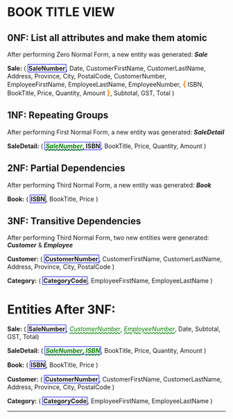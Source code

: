 # BOOK TITLE VIEW

## 0NF: List all attributes and make them atomic

After performing Zero Normal Form, a new entity was generated: **_Sale_**

**Sale:** ( <b class="pk">SaleNumber</b>, Date, CustomerFirstName, CustomerLastName, Address, Province, City, PostalCode, CustomerNumber, EmployeeFirstName, EmployeeLastName, EmployeeNumber, <b class="gr">{</b> ISBN, BookTitle, Price, Quantity, Amount <b class="gr">}</b>, Subtotal, GST, Total )


## 1NF: Repeating Groups

After performing First Normal Form, a new entity was generated: **_SaleDetail_**

**SaleDetail:** ( <b class="pk"><u class="fk">SaleNumber</u>, ISBN</b>, BookTitle, Price, Quantity, Amount )

## 2NF: Partial Dependencies

After performing Third Normal Form, a new entity was generated: **_Book_**

**Book:** ( <b class="pk">ISBN</b>, BookTitle, Price )

## 3NF: Transitive Dependencies

After performing Third Normal Form, two new entities were generated: **_Customer_** & **_Employee_**

**Customer:** ( <b class="pk">CustomerNumber</b>, CustomerFirstName, CustomerLastName, Address, Province, City, PostalCode )

**Category:** ( <b class="pk">CategoryCode</b>, EmployeeFirstName, EmployeeLastName )


# Entities After 3NF:

**Sale:** ( <b class="pk">SaleNumber</b>, <u class="fk">CustomerNumber</u>, <u class="fk">EmployeeNumber</u>, Date, Subtotal, GST, Total)

**SaleDetail:** ( <b class="pk"><u class="fk">SaleNumber</u>, <u class="fk">ISBN</u></b>, BookTitle, Price, Quantity, Amount )

**Book:** ( <b class="pk">ISBN</b>, BookTitle, Price )

**Customer:** ( <b class="pk">CustomerNumber</b>, CustomerFirstName, CustomerLastName, Address, Province, City, PostalCode )

**Category:** ( <b class="pk">CategoryCode</b>, EmployeeFirstName, EmployeeLastName )







-------------
<style type="text/css"> 

.pk {
    font-weight: bold; 
    display: inline-block; 
    border: solid thin blue; 
    padding: 0 1px; 
}

.tk { 
    color: orange; 
    font-weight: bold;
}

.fk { 
    color: green; 
    font-style: italic; 
    text-decoration: wavy underline green;
} 

.gr { 
    color: darkorange; 
    font-size: 1.2em; 
    font-weight: bold; 
} 
    
</style>